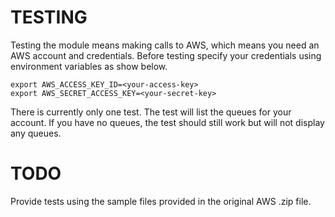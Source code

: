 # TESTING

Testing the module means making calls to AWS, which means you need an
AWS account and credentials.  Before testing specify your credentials
using environment variables as show below.

```
export AWS_ACCESS_KEY_ID=<your-access-key>
export AWS_SECRET_ACCESS_KEY=<your-secret-key>
```

There is currently only one test.  The test will list the queues for your
account. If you have no queues, the test should still work but will
not display any queues.

# TODO

Provide tests using the sample files provided in the original AWS .zip
file.
